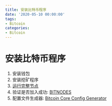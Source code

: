 ```yaml
---
title: 安装比特币程序
date: '2020-05-10 00:00:00'
tags:
- Bitcoin
categories:
- Bitcoin
---
```


# 安装比特币程序

1. 安装钱包
2. 安装挖矿程序
3. [运行完整节点](https://bitcoin.org/en/full-node#what-is-a-full-node)
4. 验证是否加入成功: [BITNODES](https://bitnodes.io/)
5. 配置文件生成器: [Bitcoin Core Config Generator](https://jlopp.github.io/bitcoin-core-config-generator/)

